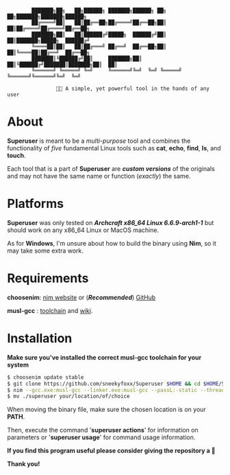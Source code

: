             ███████╗██╗   ██╗██████╗ ███████╗██████╗ ██╗   ██╗███████╗███████╗██████╗ 
            ██╔════╝██║   ██║██╔══██╗██╔════╝██╔══██╗██║   ██║██╔════╝██╔════╝██╔══██╗
            ███████╗██║   ██║██████╔╝█████╗  ██████╔╝██║   ██║███████╗█████╗  ██████╔╝
            ╚════██║██║   ██║██╔═══╝ ██╔══╝  ██╔══██╗██║   ██║╚════██║██╔══╝  ██╔══██╗
            ███████║╚██████╔╝██║     ███████╗██║  ██║╚██████╔╝███████║███████╗██║  ██║
            ╚══════╝ ╚═════╝ ╚═╝     ╚══════╝╚═╝  ╚═╝ ╚═════╝ ╚══════╝╚══════╝╚═╝  ╚═╝
    
                    🔋🔧 A simple, yet powerful tool in the hands of any user

# About

**Superuser** is meant to be a *multi-purpose* tool and combines the functionality of *five* fundamental Linux tools such as **cat**, **echo**, **find**, **ls**, and **touch**.

Each tool that is a part of **Superuser** are ***custom versions*** of the originals and may not have the same name or function (*exactly*) the same.

# Platforms

**Superuser** was only tested on ***Archcraft x86_64 Linux 6.6.9-arch1-1*** but should work on any x86_64 Linux or MacOS machine.

As for **Windows**, I'm unsure about how to build the binary using **Nim**, so it may take some extra work.

# Requirements

**choosenim**: [nim website](https://nim-lang.org/install_unix.html) or (***Recommended***) [GitHub](https://github.com/dom96/choosenim)

**musl-gcc** : [toolchain](https://musl.cc/) and [wiki](https://wiki.musl-libc.org/getting-started.html).

# Installation

**Make sure you've installed the correct musl-gcc toolchain for your system**

```bash
$ choosenim update stable
$ git clone https://github.com/sneekyfoxx/Superuser $HOME && cd $HOME/Superuser/
$ nim --gcc.exe:musl-gcc --linker.exe:musl-gcc --passL:-static --threads:on --opt:speed -d:Release --out:superuser compile Main.nim
$ mv ./superuser your/location/of/choice
```

When moving the binary file, make sure the chosen location is on your **PATH**.

Then, execute the command '**superuser actions**' for information on parameters or '**superuser usage**' for command usage information.

**If you find this program useful please consider giving the repository a 🌟**

**Thank you!**
